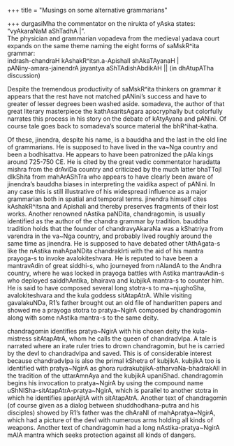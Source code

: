 +++
title = "Musings on some alternative grammarians"

+++
durgasiMha the commentator on the nirukta of yAska states:  
“vyAkaraNaM aShTadhA |”.  
The physician and grammarian vopadeva from the medieval yadava court
expands on the same theme naming the eight forms of saMskR^ita
grammar:  
indrash-chandraH kAshakR^itsn.a-ApishalI shAkaTAyanaH |  
pANiny-amara-jainendrA jayantya aShTAdishAbdikAH || (in dhAtupATha
discussion)

Despite the tremendous productivity of saMskR^ita thinkers on grammar it
appears that the rest have not matched pANini’s success and have to
greater of lesser degrees been washed aside. somadeva, the author of
that great literary masterpiece the kathAsaritsAgara apocryphally but
colorfully narrates this process in his story on the debate of kAtyAyana
and pANini. Of course tale goes back to somadeva’s source material the
bhR^ihat-katha.

Of these, jinendra, despite his name, is a bauddha and the last in the
old line of grammarians. He is supposed to have lived in the va\~Nga
country and been a bodhisattva. He appears to have been patronized the
pAla kings around 725-750 CE. He is cited by the great vedic commentator
haradatta mishra from the drAviDa country and criticized by the much
latter bhaTTojI dIkShita from mahArAShTra who appears to have clearly
been aware of jinendra’s bauddha biases in interpreting the vaidika
aspect of pANini. In any case this is still illustrative of his
widespread influence as a major grammarian both in spatial and temporal
terms. jinendra himself cites kAshakR^itsna and Apishali and thereby
preserves fragments of their lost works. Another renowned nAstika
paNDita, chandragomin, is usually identified as the author of the
chandra grammar by tradition. bauddha tradition holds that the founder
of chandravyAkaraNa was a kShatriya from varendra in the va\~Nga
country, and probably lived roughly around the same time as jinendra. He
is supposed to have debated other tAthAgata-s like the nAstika
mahApaNDita chandrakIrti with the aid of his mantra prayoga-s to invoke
avalokiteshvara. He is reputed to have been a mantravAdin of great
siddhi-s, who journeyed from nAlandA to the Andhra country, where he was
locked in prayoga battles with Astika mantravAdin-s who deployed
saiddhAntika, bhairava and kubjikA mantra-s to counter him. He is said
to have composed several long stotra-s to ma\~njughoSha, avalokiteshvara
and the kula goddess sitAtapAtrA. While visiting gavalakuNDa, R1’s
father brought out an old file of handwritten papers and showed me a
prayoga stotra to pratya\~NgirA composed by chandragomin along with some
nAstika mantra-s to the same deity.

chandragomin identifies pratya\~NgirA with his chosen deity the
kula-mistress sitAtapAtrA, whom he calls the queen of chandradvIpa. A
tale is narrated where an irate ruler tries to drown chandragomin, but
he is carried by the devI to chandradvIpa and saved. This is of
considerable interest because chandradvIpa is also the primal kShetra of
kubjikA. kubjikA too is identified with pratya\~NgirA as ghora
rudrakubjikA-atharvaNa-bhadrakAlI in the tradition of the uttarAmnAya
and the kubjikA upaniShad. chandragomin begins his invocation to
pratya\~NgirA by using the compound name
uShNISha-sitAtapAtrA-pratya\~NgirA, which is parallel to another stotra
in which he identifies aparAjitA with sitAtapAtrA. Another text of
chandragomin (of course given as a dialog between shuddhodhana-putra and
his disciples) showed by R1’s father was the dhAraNI of
mahApratya\~NgirA, which had a picture of the devI with numerous arms
holding all kinds of weapons. Another text of chandragomin had a long
nAstika-pratya\~NgirA mAlA mantra which seeks protection against all
kinds of dangers.
